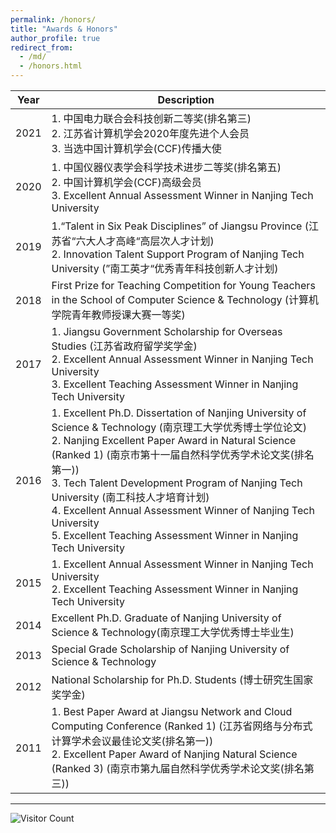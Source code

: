 ```yaml
---
permalink: /honors/
title: "Awards & Honors"
author_profile: true
redirect_from: 
  - /md/
  - /honors.html
---
```


| Year | **Description**                                              |
| ---- | ------------------------------------------------------------ |
| 2021 | 1. 中国电力联合会科技创新二等奖(排名第三)<br/>2. 江苏省计算机学会2020年度先进个人会员<br/>3. 当选中国计算机学会(CCF)传播大使 |
| 2020 | 1. 中国仪器仪表学会科学技术进步二等奖(排名第五)<br/>2. 中国计算机学会(CCF)高级会员 <br/>3. Excellent Annual Assessment Winner in Nanjing Tech University |
| 2019 | 1.“Talent in Six Peak Disciplines” of Jiangsu Province (江苏省“六大人才高峰“高层次人才计划)<br/>2. Innovation Talent Support Program of Nanjing Tech University (”南工英才“优秀青年科技创新人才计划) |
| 2018 | First Prize for Teaching Competition for Young Teachers in the School of Computer Science & Technology (计算机学院青年教师授课大赛一等奖) |
| 2017 | 1. Jiangsu Government Scholarship for Overseas Studies (江苏省政府留学奖学金)<br/>2. Excellent Annual Assessment Winner in Nanjing Tech University<br/>3. Excellent Teaching Assessment Winner in Nanjing Tech University |
| 2016 | 1. Excellent Ph.D. Dissertation of Nanjing University of Science & Technology (南京理工大学优秀博士学位论文)<br/>2. Nanjing Excellent Paper Award in Natural Science (Ranked 1) (南京市第十一届自然科学优秀学术论文奖(排名第一))<br/>3. Tech Talent Development Program of Nanjing Tech University (南工科技人才培育计划)<br/>4. Excellent Annual Assessment Winner of Nanjing Tech University<br/>5. Excellent Teaching Assessment Winner in Nanjing Tech University |
| 2015 | 1. Excellent Annual Assessment Winner in Nanjing Tech University<br/>2. Excellent Teaching Assessment Winner in Nanjing Tech University |
| 2014 | Excellent Ph.D. Graduate of Nanjing University of Science & Technology(南京理工大学优秀博士毕业生) |
| 2013 | Special Grade Scholarship of Nanjing University of Science & Technology |
| 2012 | National Scholarship for Ph.D. Students (博士研究生国家奖学金) |
| 2011 | 1. Best Paper Award at Jiangsu Network and Cloud Computing Conference (Ranked 1) (江苏省网络与分布式计算学术会议最佳论文奖(排名第一))<br/>2. Excellent Paper Award of Nanjing Natural Science (Ranked 3) (南京市第九届自然科学优秀学术论文奖(排名第三)) |

****
![Visitor Count](https://profile-counter.glitch.me/shen-hang/count.svg)